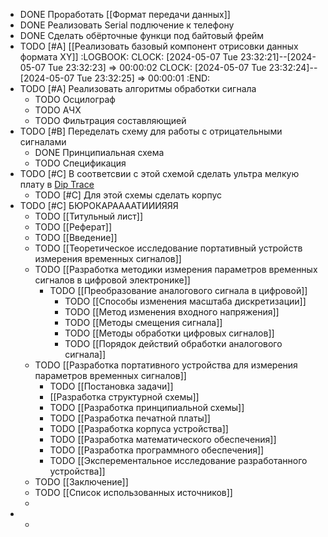 - DONE Проработать [[Формат передачи данных]]
- DONE Реализовать Serial подлючение к телефону
- DONE Сделать обёрточные функци под байтовый фрейм
- TODO  [#A] [[Реализовать базовый компонент отрисовки данных формата XY]]
  :LOGBOOK:
  CLOCK: [2024-05-07 Tue 23:32:21]--[2024-05-07 Tue 23:32:23] =>  00:00:02
  CLOCK: [2024-05-07 Tue 23:32:24]--[2024-05-07 Tue 23:32:25] =>  00:00:01
  :END:
- TODO  [#A] Реализовать алгоритмы обработки сигнала
	- TODO Осцилограф
	- TODO АЧХ
	- TODO Фильтрация составляющией
- TODO [#B] Переделать схему для работы с отрицательными сигналами
	- DONE Принципиальная схема
	- TODO Спецификация
- TODO [#C] В соответсвии с этой схемой сделать ультра мелкую плату в [Dip Trace](https://diptrace.com/rus/)
	- TODO [#C] Для этой схемы сделать корпус
- TODO [#C] БЮРОКАРААААТИИИЯЯЯ
	- TODO [[Титульный лист]]
	- TODO [[Реферат]]
	- TODO [[Введение]]
	- TODO [[Теоретическое исследование портативный устройств измерения временных сигналов]]
	- TODO [[Разработка методики измерения параметров временных сигналов в цифровой электронике]]
		- TODO [[Преобразование аналогового сигнала в цифровой]]
			- TODO [[Способы изменения масштаба дискретизации]]
			- TODO [[Метод изменения входного напряжения]]
			- TODO [[Методы смещения сигнала]]
			- TODO [[Методы обработки цифровых сигналов]]
			- TODO [[Порядок действий обработки аналогового сигнала]]
	- TODO [[Разработка портативного устройства для измерения параметров временных сигналов]]
		- TODO [[Постановка задачи]]
		- [[Разработка структурной схемы]]
		- TODO [[Разработка принципиальной схемы]]
		- TODO [[Разработка печатной платы]]
		- TODO [[Разработка корпуса устройства]]
		- TODO [[Разработка математического обеспечения]]
		- TODO [[Разработка программного обеспечения]]
		- TODO [[Эксперементальное исследование разработанного устройства]]
	- TODO [[Заключение]]
	- TODO [[Список использованных источников]]
	-
-
	-